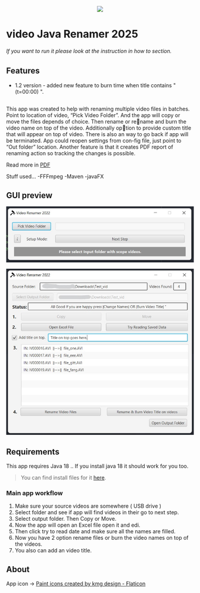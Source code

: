 <p align="center"><img src="http://www.markurion.eu/wp-content/uploads/2017/01/unnamed.gif"></p>

# video Java Renamer 2025
###### If you want to run it please look at the instruction in how to section.

## Features
- 1.2 version - added new feature to burn time when title contains " (t=00:00) ".

## 
This app was created to help with renaming multiple video files in
batches. Point to location of video, “Pick Video Folder”. And the app
will copy or move the files depends of choice. Then rename or rename and burn the video name on top of the video. Additionally option to provide custom title that will appear on top of video. There is
also an way to go back if app will be terminated. App could reopen
settings from con-fig file, just point to “Out folder” location. Another
feature is that it creates PDF report of renaming action so tracking
the changes is possible.

Read more in [PDF](/readme/InfoPDF.pdf) 

Stuff used...
-FFFmpeg
-Maven 
-javaFX

## GUI preview
![Menu](/readme/1.jpg)

![Body](/readme/2.jpg)


## Requirements
This app requires Java 18 .. If you install java 18 it should work for you too.
> You can find install files for it [here](https://www.oracle.com/java/technologies/downloads/#java18).


### Main app workflow
1. Make sure your source videos are somewhere ( USB drive )
2. Select folder and see if app will find videos in their go to next step.
3. Select output folder. Then Copy or Move.
4. Now the app will open an Excel file open it and edi. 
5. Then click try to read date and make sure all the names are filled.
6. Now you have 2 option rename files or burn the video names on top of the videos.
7. You also can add an video title. 

## About
 App icon -> <a href="https://www.flaticon.com/free-icons/paint" title="paint icons">Paint icons created by kmg design - Flaticon</a>